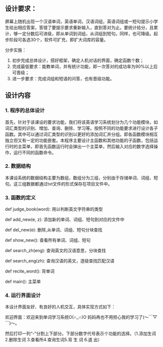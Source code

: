 ## 设计要求：
屏幕上随机出现一个汉语单词，英语单词，汉语词组，英语词组或一短句提示小学生给出相应答案，答错了要提示要求重新输入，直到答对为止。要统计给分，且累计，够一定分数后可进级，即从单词到词组，从词组到短句。同样，也可降级。起步阶段可各选30个，软件可扩充，即扩大词库的容量。
      
分步实施：

1. 初步完成总体设计，搭好框架，确定人机对话的界面，确定函数个数；
2. 完成最低要求：能教单词，并有统计功能，即一次答对的成功率为90%以上后可晋级；
3. 进一步要求：完成词组和短语的问答，也有晋级功能。

## 设计内容

### 1. 程序的总体设计
首先，针对于该课设的要求功能，我们将该英语学习系统划分为几个功能模块，如词汇类型的识别、增加、查询、删除、学习等。按照不同的功能要求进行设计各子函数。其中可以通过词汇类型的识别以更好的添加词汇并分组。即各函数模块相互独立但又有一定的功能嵌套。本程序主要设计主函数和其他功能的子函数，包括运行时的主菜单，即首先函数运行时会弹出一个主菜单，然后输入对应的数字选择操作，运行不同的函数命令。

### 2. 数据结构
本课设系统的数据结构主要为数组，数组分为三组，分别由于存储单词、词组、短句。这三组数据都通过txt文件的形式保存在项目文件中。
### 3. 函数的定义

def judge_book(word):   用以判断英文字符串的类型

def add_new(e, z):       添加新的单词、词组、短句到对应的文件中

def del_new(e):         删除,从单词、词组、短句分块查找

def show_new():        查看所有单词、词组、短句

def search_zh(eng):      查询英文的汉语意思，分块查找

def search_eng(zh):      查询汉语的英文，逐级查找匹配汉语

def recite_word():       背单词

def main():             主菜单 
### 4. 运行界面设计

本设计界面友好、有良好的人机交互，具体实现方式如下：

欢迎界面：欢迎来到单词学习系统O(∩_∩)O 妈妈再也不用担心我的学习了(～￣▽￣)～。

然后打印一列“-”分割上下部分。下部分数字代号表示个功能的选择。（1.添加生词2.删除生词 3.查看所4.查询生词5.背 生 词 6.退 出）
